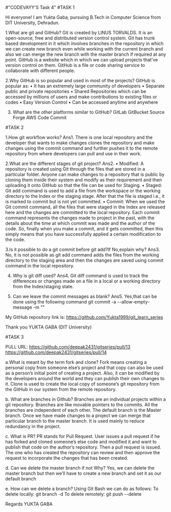 #"CODEVAYY'S Task 4"
#TASK 1

Hi everyone!
I am Yukta Gaba, pursuing B.Tech in Computer Science from DIT University, Dehradun.

1.What are git and GitHub?
Git is created by LINUS  TORVALDS. It is an open-source, free and distributed version control system. Git has trunk based development in it which involves branches in the repository in which we can create new branch even while working with the current branch and also we can merge the new branch with the master branch if required at any point.
GitHub is a website which in which we can upload projects that’ve version control on them. GitHub is a file or code sharing service to collaborate with different people. 

2.Why GitHub is so popular and used in most of the projects?
GitHub is popular as:
•	It has an extremely large community of developers
•	Separate public and private repositories
•	Shared Repositories which can be accessed by millions of users and make contributions to existing files or codes
•	Easy Version Control
•	Can be accessed anytime and anywhere

3. What are the other platforms similar to GitHub?
GitLab
GitBucket
Source Forge
AWS Code Commit



#TASK 2

1.How git workflow works?
 Ans1. There is one local repository and the developer that wants to make changes clones the repository and make changes using the commit command and further pushes it to the remote repository from where developers can pull and use in their work.

2.What are the different stages of git project?
 Ans2. 
• Modified:
A repository is created using Git through the files that are stored in a particular folder. Anyone can make changes to a repository that is public by cloning them inside their system and modify as their requirement and then uploading it onto GitHub so that the file can be used for Staging.
• Staged: 
Git add command is used to add a file from the workspace or the working directory to the Index or the staging stage. After that the file is staged i.e., it is marked to commit but is not yet committed.
• Commit: 
When we used the Git commit command, all the files that were staged in the Index are released here and the changes are committed to the local repository. Each commit command represents the changes made to project in the past, with the details about the time at which commit was made and the author of the code. So, finally when you make a commit, and it gets committed, then this simply means that you have successfully applied a certain modification to the code.

3.Is it possible to do a git commit before git add?If No,explain why?
 Ans3. No, it is not possible as git add command adds the files from the working directory to the staging area and then the changes are saved using commit command in the local repository.

4. Why is git diff used?
 Ans4. Git diff command is used to track the differences or changes made on a file in a local or a working directory from the Index/staging state.

5. Can we leave the commit messages as blank?
 Ans5. Yes,that can be done using the following command 
 git commit -a --allow-empty-message -m "" 

My GitHub repository link is:
https://github.com/Yukta1999/git_learn_series

Thank you
YUKTA GABA (DIT University)




#TASK 3

PULL URL:
https://github.com/deepak2431/gitseries/pull/13
https://github.com/deepak2431/gitseries/pull/14

a.What is meant by the term fork and clone?
Fork means creating a personal copy from someone else’s project and that copy can also be used as a person’s initial point of creating a project. Also, it can be modified by the developers around the world and they can publish their own changes to it.
Clone is used to create the local copy of someone’s git repository from the GitHub in our system  from the remote repository.

b. What are branches in Github?
Branches are an individual projects within a git repository. Branches are like movable pointers to the commits. All the branches are independent of each other. The default branch is the Master branch. Once we have made changes to a project we can merge that particular branch to the master branch. It is used mainly to reduce redundancy in the project.

c. What is PR?
PR stands for Pull Request. User issues a pull request if he has forked and cloned someone’s else code and modified it and want to publish that code on the author’s repository. Then a pull request is issued.  The one who has created the repository can review and then approve the request to incorporate the changes that has been created.

d. Can we delete the master branch if not Why?
Yes, we can delete the master branch but then we’ll have to create a new branch and set it as our default branch

e. How can we delete a branch? 
Using Git Bash we can do as follows:
To delete locally: 
git branch -d <branch>
To delete remotely:
git push <remote> --delete <branch>


Regards
YUKTA GABA



 
